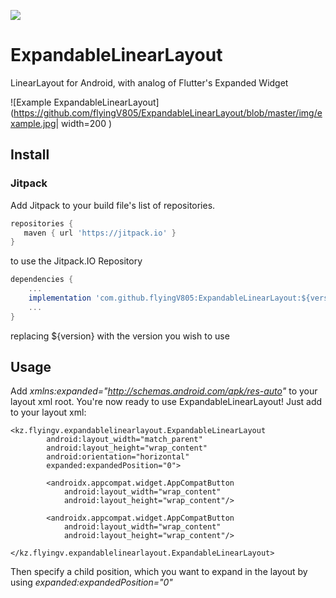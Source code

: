 [![](https://jitpack.io/v/flyingV805/ExpandableLinearLayout.svg)](https://jitpack.io/#flyingV805/ExpandableLinearLayout)

# ExpandableLinearLayout
LinearLayout for Android, with analog of Flutter's Expanded Widget

![Example ExpandableLinearLayout](https://github.com/flyingV805/ExpandableLinearLayout/blob/master/img/example.jpg| width=200 )

## Install

### Jitpack

Add Jitpack to your build file's list of repositories.

```groovy
repositories {
   maven { url 'https://jitpack.io' }
}
```

to use the Jitpack.IO Repository

```groovy
dependencies {
    ...
    implementation 'com.github.flyingV805:ExpandableLinearLayout:${version}'
    ...
}
```
replacing ${version} with the version you wish to use

## Usage

Add _xmlns:expanded="http://schemas.android.com/apk/res-auto"_ to your layout xml root.
You're now ready to use ExpandableLinearLayout! Just add to your layout xml:

    <kz.flyingv.expandablelinearlayout.ExpandableLinearLayout
            android:layout_width="match_parent"
            android:layout_height="wrap_content"
            android:orientation="horizontal"
            expanded:expandedPosition="0">

            <androidx.appcompat.widget.AppCompatButton
                android:layout_width="wrap_content"
                android:layout_height="wrap_content"/>

            <androidx.appcompat.widget.AppCompatButton
                android:layout_width="wrap_content"
                android:layout_height="wrap_content"/>

    </kz.flyingv.expandablelinearlayout.ExpandableLinearLayout>

Then specify a child position, which you want to expand in the layout by using _expanded:expandedPosition="0"_
